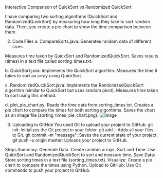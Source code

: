 Interactive Comparison of QuickSort vs Randomized QuickSort

 I have comparing two sorting algorithms (QuickSort and RandomizedQuickSort) by measuring how long they take to sort random data. Then, you create a pie chart to show the time comparison between them.

2. Code Files
a. CompareSorts.java:
Generates random data of different sizes.

Measures time taken by QuickSort and RandomizedQuickSort.
Saves results (times) in a text file called sorting_times.txt.

b. QuickSort.java:
Implements the QuickSort algorithm.
Measures the time it takes to sort an array using QuickSort.

c. RandomizedQuickSort.java:
Implements the RandomizedQuickSort algorithm (similar to QuickSort but uses random pivot).
Measures time taken to sort using this method.

d. plot_pie_chart.py:
Reads the time data from sorting_times.txt.
Creates a pie chart to compare the times for both sorting algorithms.
Saves the chart as an image file (sorting_times_pie_chart.png).
![image](https://github.com/user-attachments/assets/c500325b-61ff-47c1-80bf-ce2ae71157da)


3. Uploading to GitHub
You used Git to upload your project to GitHub:
git init: Initializes the Git project in your folder.
git add .: Adds all your files to Git.
git commit -m "message": Saves the current state of your project.
git push -u origin master: Uploads your project to GitHub.

Steps Summary:
Generate Data: Create random arrays.
Sort and Time: Use QuickSort and RandomizedQuickSort to sort and measure time.
Save Data: Store sorting times in a text file (sorting_times.txt).
Visualize: Create a pie chart to compare the times using Python.
Upload to GitHub: Use Git commands to push your project to GitHub.

